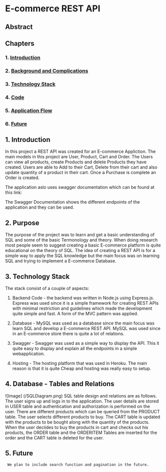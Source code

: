 # E-commerce REST API

  
  

## Abstract

  

## Chapters

### 1. [Introduction](#introduction)

### 2. [Background and Complications](#purpose)

### 3. [Technology Stack](#technology-stack)

### 4. [Code](#code)

### 5. [Application Flow](#application-flow)

### 6. [Future](#future)

  

## 1. Introduction

In this project a REST API was created for an E-commerce Appliction. The main models in this project are User, Product, Cart and Order. The Users can view all products, create Products and delete Products they have created. Users are able to Add to their Cart, Delete from their cart and also update quantity of a product in their cart. Once a Purchase is complete an Order is created.

  

The application aslo uses swagger documentation which can be found at this link:

  

The Swagger Documentation shows the different endpoints of the application and they can be used.

## 2. Purpose

The purpose of the project was to learn and get a basic understanding of SQL and some of the basic Termonology and theory. When doing research most people seem to suggest creating a basic E-commerce platform is quite educational on the theory of SQL. The idea of creating a REST API is for a simple way to apply the SQL knowledge but the main focus was on learning SQL and trying to implement a E-commerce Database.

## 3. Technology Stack

The stack consist of a couple of aspects:

1. Backend Code - the backend was written in Node.js using Express.js. Express was used since it is a simple framework for creating REST APIs with minimal restriction and guidelines which made the development quite simple and fast. A form of the MVC pattern was applied. 
 
3. Database - MySQL was used as a database since the main focus was learn SQL and develop a E-commerce REST API. MySQL was used since in an E-commerce store there is quite a lot of relations.

4. Swagger - Swagger was used as a simple way to display the API. This it quite easy to display and explain all the endpoints in a simple webapplication.

5. Hosting - The hosting platform that was used in Heroku. The main reason is that it is quite Cheap and hosting was really easy to setup.

## 4. Database - Tables and Relations
![Image] (/SQLDiagram.png)
       SQL table design and relations are as follows.  The user signs up and logs in to the application. The  user details are stored in USER table and authentication and authorization is performed on the user.
 There are different products which can be queried from the PRODUCT table. The user selects different products to buy. The CART table is updated with the products to be bought along with the quantity of the products. When the user deciides to buy the products in cart and checks out his products, the ORDER table and the ORDERITEM Tables are inserted for the order and the CART table is deleted for the user.

## 5. Future

     We plan to include search function and pagination in the future.